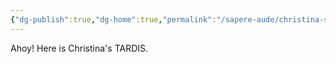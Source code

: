 ```yaml
---
{"dg-publish":true,"dg-home":true,"permalink":"/sapere-aude/christina-s-tardis/","tags":["gardenEntry"],"dgPassFrontmatter":true}
---
```



Ahoy! Here is Christina's TARDIS. 
